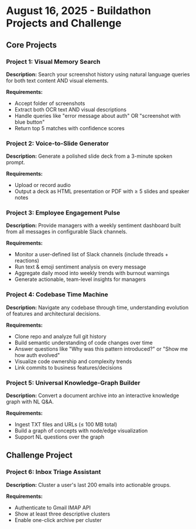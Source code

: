 # August 16, 2025 - Buildathon Projects and Challenge

## Core Projects

### Project 1: Visual Memory Search
**Description:** Search your screenshot history using natural language queries for both text content AND visual elements.

**Requirements:**
- Accept folder of screenshots
- Extract both OCR text AND visual descriptions
- Handle queries like "error message about auth" OR "screenshot with blue button"
- Return top 5 matches with confidence scores

### Project 2: Voice-to-Slide Generator
**Description:** Generate a polished slide deck from a 3-minute spoken prompt.

**Requirements:**
- Upload or record audio
- Output a deck as HTML presentation or PDF with ≥ 5 slides and speaker notes

### Project 3: Employee Engagement Pulse
**Description:** Provide managers with a weekly sentiment dashboard built from all messages in configurable Slack channels.

**Requirements:**
- Monitor a user-defined list of Slack channels (include threads + reactions)
- Run text & emoji sentiment analysis on every message
- Aggregate daily mood into weekly trends with burnout warnings
- Generate actionable, team-level insights for managers

### Project 4: Codebase Time Machine
**Description:** Navigate any codebase through time, understanding evolution of features and architectural decisions.

**Requirements:**
- Clone repo and analyze full git history
- Build semantic understanding of code changes over time
- Answer questions like "Why was this pattern introduced?" or "Show me how auth evolved"
- Visualize code ownership and complexity trends
- Link commits to business features/decisions

### Project 5: Universal Knowledge-Graph Builder
**Description:** Convert a document archive into an interactive knowledge graph with NL Q&A.

**Requirements:**
- Ingest TXT files and URLs (≤ 100 MB total)
- Build a graph of concepts with node/edge visualization
- Support NL questions over the graph

## Challenge Project

### Project 6: Inbox Triage Assistant
**Description:** Cluster a user's last 200 emails into actionable groups.

**Requirements:**
- Authenticate to Gmail IMAP API
- Show at least three descriptive clusters
- Enable one-click archive per cluster
